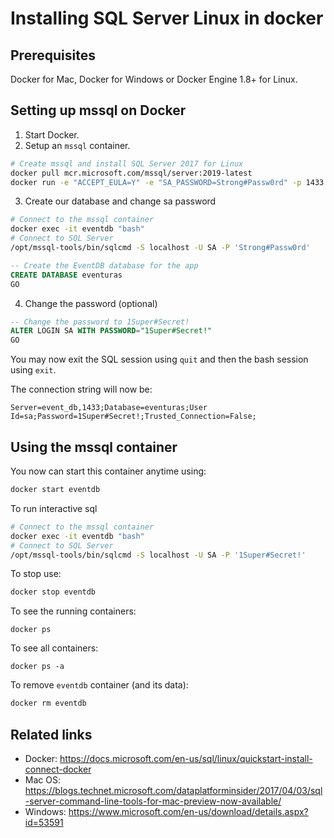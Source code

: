 # Installing SQL Server Linux in docker

## Prerequisites

Docker for Mac, Docker for Windows or Docker Engine 1.8+ for Linux.

## Setting up mssql on Docker

1. Start Docker.
2. Setup an `mssql` container.

```bash
# Create mssql and install SQL Server 2017 for Linux
docker pull mcr.microsoft.com/mssql/server:2019-latest
docker run -e "ACCEPT_EULA=Y" -e "SA_PASSWORD=Strong#Passw0rd" -p 1433:1433 --name eventdb -d mcr.microsoft.com/mssql/server:2019-latest
```



3. Create our database and change sa password
```bash
# Connect to the mssql container
docker exec -it eventdb "bash"
# Connect to SQL Server
/opt/mssql-tools/bin/sqlcmd -S localhost -U SA -P 'Strong#Passw0rd'
```

```sql
-- Create the EventDB database for the app
CREATE DATABASE eventuras
GO
```

4. Change the password (optional)

```sql
-- Change the password to 1Super#Secret!
ALTER LOGIN SA WITH PASSWORD="1Super#Secret!"
GO
```

You may now exit the SQL session using `quit` and then the bash session using `exit`.

The connection string will now be:
```
Server=event_db,1433;Database=eventuras;User Id=sa;Password=1Super#Secret!;Trusted_Connection=False;
```

## Using the mssql container

You now can start this container anytime using:

```bash
docker start eventdb
```

To run interactive sql
```bash
# Connect to the mssql container
docker exec -it eventdb "bash"
# Connect to SQL Server
/opt/mssql-tools/bin/sqlcmd -S localhost -U SA -P '1Super#Secret!'
```

To stop use:

```bash
docker stop eventdb
```

To see the running containers:

```
docker ps
```

To see all containers:

```
docker ps -a
```

To remove `eventdb` container (and its data):

```bash
docker rm eventdb
```

## Related links

* Docker: https://docs.microsoft.com/en-us/sql/linux/quickstart-install-connect-docker
* Mac OS: https://blogs.technet.microsoft.com/dataplatforminsider/2017/04/03/sql-server-command-line-tools-for-mac-preview-now-available/
* Windows: https://www.microsoft.com/en-us/download/details.aspx?id=53591
